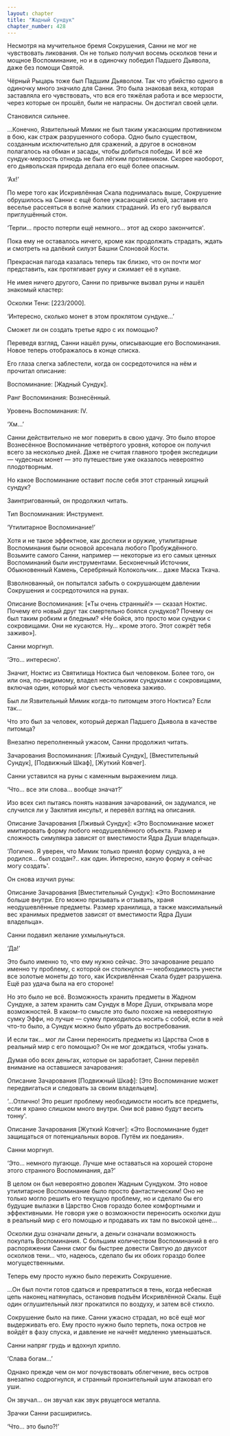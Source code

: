 ```yaml
---
layout: chapter
title: "Жадный Сундук"
chapter_number: 428
---
```


Несмотря на мучительное бремя Сокрушения, Санни не мог не чувствовать ликования. Он не только получил восемь осколков тени и мощное Воспоминание, но и в одиночку победил Падшего Дьявола, даже без помощи Святой.

Чёрный Рыцарь тоже был Падшим Дьяволом. Так что убийство одного в одиночку много значило для Санни. Это была знаковая веха, которая заставляла его чувствовать, что вся его тяжёлая работа и все мерзости, через которые он прошёл, были не напрасны. Он достигал своей цели.

Становился сильнее.

…Конечно, Язвительный Мимик не был таким ужасающим противником в бою, как страж разрушенного собора. Одно было существом, созданным исключительно для сражений, а другое в основном полагалось на обман и засады, чтобы добиться победы. И всё же сундук-мерзость отнюдь не был лёгким противником. Скорее наоборот, его дьявольская природа делала его ещё более опасным.

‘Ах!’

По мере того как Искривлённая Скала поднималась выше, Сокрушение обрушилось на Санни с ещё более ужасающей силой, заставив его веселье рассеяться в волне жалких страданий. Из его губ вырвался приглушённый стон.

‘Терпи… просто потерпи ещё немного… этот ад скоро закончится'.

Пока ему не оставалось ничего, кроме как продолжать страдать, ждать и смотреть на далёкий силуэт Башни Слоновой Кости.

Прекрасная пагода казалась теперь так близко, что он почти мог представить, как протягивает руку и сжимает её в кулаке.

Не имея ничего другого, Санни по привычке вызвал руны и нашёл знакомый кластер:

Осколки Тени: [223/2000].

‘Интересно, сколько монет в этом проклятом сундуке…’

Сможет ли он создать третье ядро с их помощью?

Переведя взгляд, Санни нашёл руны, описывающие его Воспоминания. Новое теперь отображалось в конце списка.

Его глаза слегка заблестели, когда он сосредоточился на нём и прочитал описание:

Воспоминание: [Жадный Сундук].

Ранг Воспоминания: Вознесённый.

Уровень Воспоминания: IV.

‘Хм…’

Санни действительно не мог поверить в свою удачу. Это было второе Вознесённое Воспоминание четвёртого уровня, которое он получил всего за несколько дней. Даже не считая главного трофея экспедиции — чудесных монет — это путешествие уже оказалось невероятно плодотворным.

Но какое Воспоминание оставит после себя этот странный хищный сундук?

Заинтригованный, он продолжил читать.

Тип Воспоминания: Инструмент.

‘Утилитарное Воспоминание!’

Хотя и не такое эффектное, как доспехи и оружие, утилитарные Воспоминания были основой арсенала любого Пробуждённого. Возьмите самого Санни, например — некоторые из его самых ценных Воспоминаний были инструментами. Бесконечный Источник, Обыкновенный Камень, Серебряный Колокольчик… даже Маска Ткача.

Взволнованный, он попытался забыть о сокрушающем давлении Сокрушения и сосредоточился на рунах.

Описание Воспоминания: [«Ты очень странный!» — сказал Ноктис. Почему его новый друг так смертельно боялся сундуков? Почему он был таким робким и бледным? «Не бойся, это просто мои сундуки с сокровищами. Они не кусаются. Ну… кроме этого. Этот сожрёт тебя заживо»].

Санни моргнул.

‘Это… интересно'.

Значит, Ноктис из Святилища Ноктиса был человеком. Более того, он или она, по-видимому, владел несколькими сундуками с сокровищами, включая один, который мог съесть человека заживо.

Был ли Язвительный Мимик когда-то питомцем этого Ноктиса? Если так…

Что это был за человек, который держал Падшего Дьявола в качестве питомца?

Внезапно переполненный ужасом, Санни продолжил читать.

Зачарования Воспоминания: [Лживый Сундук], [Вместительный Сундук], [Подвижный Шкаф], [Жуткий Ковчег].

Санни уставился на руны с каменным выражением лица.

‘Что… все эти слова… вообще значат?’

Изо всех сил пытаясь понять названия зачарований, он задумался, не случился ли у Заклятия инсульт, и перевёл взгляд на описания.

Описание Зачарования [Лживый Сундук]: «Это Воспоминание может имитировать форму любого неодушевлённого объекта. Размер и сложность симулякра зависят от вместимости Ядра Души владельца».

‘Логично. Я уверен, что Мимик только принял форму сундука, а не родился… был создан?.. как один. Интересно, какую форму я сейчас могу создать'.

Он снова изучил руны:

Описание Зачарования [Вместительный Сундук]: «Это Воспоминание больше внутри. Его можно призывать и отзывать, храня неодушевлённые предметы. Размер хранилища, а также максимальный вес хранимых предметов зависят от вместимости Ядра Души владельца».

Санни подавил желание ухмыльнуться.

‘Да!’

Это было именно то, что ему нужно сейчас. Это зачарование решало именно ту проблему, с которой он столкнулся — необходимость унести все золотые монеты до того, как Искривлённая Скала будет разрушена. Ещё раз удача была на его стороне!

Но это было не всё. Возможность хранить предметы в Жадном Сундуке, а затем хранить сам Сундук в Море Души, открывала море возможностей. В каком-то смысле это было похоже на невероятную сумку Эффи, но лучше — сумку приходилось носить с собой, если в ней что-то было, а Сундук можно было убрать до востребования.

И если так… мог ли Санни переносить предметы из Царства Снов в реальный мир с его помощью? Он не мог дождаться, чтобы узнать.

Думая обо всех деньгах, которые он заработает, Санни перевёл внимание на оставшиеся зачарования:

Описание Зачарования [Подвижный Шкаф]: [Это Воспоминание может передвигаться и следовать за своим владельцем].

‘…Отлично! Это решит проблему необходимости носить все предметы, если я храню слишком много внутри. Они всё равно будут весить тонну'.

Описание Зачарования [Жуткий Ковчег]: «Это Воспоминание будет защищаться от потенциальных воров. Путём их поедания».

Санни моргнул.

‘Это… немного пугающе. Лучше мне оставаться на хорошей стороне этого странного Воспоминания, да?’

В целом он был невероятно доволен Жадным Сундуком. Это новое утилитарное Воспоминание было просто фантастическим! Оно не только могло решить его текущую проблему, но и сделало бы его будущие вылазки в Царство Снов гораздо более комфортными и эффективными. Не говоря уже о возможности переносить осколки душ в реальный мир с его помощью и продавать их там по высокой цене…

Осколки душ означали деньги, а деньги означали возможность покупать Воспоминания. С большим количеством Воспоминаний в его распоряжении Санни смог бы быстрее довести Святую до двухсот осколков тени… что, надеюсь, сделало бы их обоих гораздо более могущественными.

Теперь ему просто нужно было пережить Сокрушение.

…Он был почти готов сдаться и превратиться в тень, когда небесная цепь наконец натянулась, остановив подъём Искривлённой Скалы. Ещё один оглушительный лязг прокатился по воздуху, и затем всё стихло.

Сокрушение было на пике. Санни ужасно страдал, но всё ещё мог выдерживать его. Ему просто нужно было терпеть, пока остров не войдёт в фазу спуска, и давление не начнёт медленно уменьшаться.

Санни напряг грудь и вдохнул хрипло.

‘Слава богам…’

Однако прежде чем он мог почувствовать облегчение, весь остров внезапно содрогнулся, и странный пронзительный шум атаковал его уши.

Он звучал… он звучал как звук рвущегося металла.

Зрачки Санни расширились.

‘Что… это было?!’